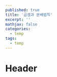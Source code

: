 ```yaml
---
published: true
title: '곱셈과 분배법칙'
excerpt: ''
mathjax: false
categories:
  - temp
tags:
  - temp
---
```

# Header
